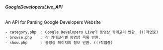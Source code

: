 ###### **GoogleDevelopersLive_API**

An API for Parsing Google Developers Website

	- category.php	: Google Developers Live의 동영상 카테고리 반환. (()작업중)
	- browse.php	: 각 카테고리별 동영상 목록 반환.
	- show.php		: 동영상 페이지의 정보 반환. (()작업중)
